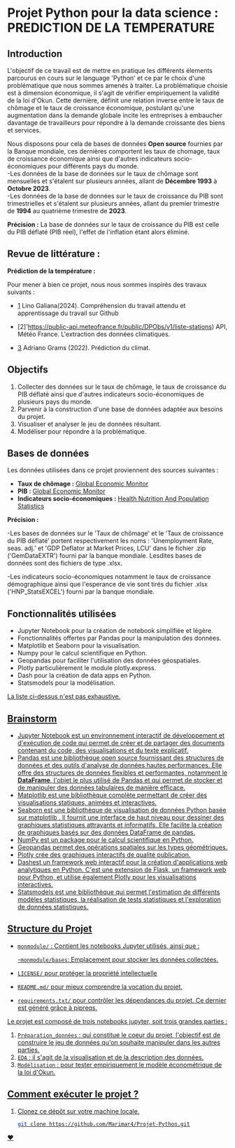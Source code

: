 # Projet Python pour la data science : PREDICTION DE LA TEMPERATURE 
 

## Introduction

L'objectif de ce travail est de mettre en pratique les différents élements parcourus en cours sur le language 'Python' et ce par le choix d'une problématique que nous sommes amenés à traiter. La problématique choisie est à dimension économique, il s'agit de vérifier empiriquement la validité de la loi d'Okun. Cette dernière, définit une relation inverse entre le taux de chômage et le taux de croissance économique, postulant qu'une augmentation dans la demande globale incite les entreprises à embaucher davantage de travailleurs pour répondre à la demande croissante des biens et services.

Nous disposons pour cela de bases de données **Open source** fournies par la Banque mondiale, ces dernières comportent les taux de chomage, taux de croissance économique ainsi que d'autres indicateurs socio-économiques pour différents pays du monde.<br> 
   -Les données de la base de données sur le taux de chômage sont mensuelles et s'étalent sur plusieurs années, allant de **Décembre 1993** à **Octobre 2023**.<br>
   -Les données de la base de données sur le taux de croissance du PIB sont trimestrielles et s'étalent sur plusieurs années, allant du premier trimestre de **1994** au quatrième trimestre de **2023**.<br>

**Précision :** La base de données sur le taux de croissance du PIB est celle du PIB déflaté (PIB réel), l'effet de l'inflation étant alors éliminé.


## Revue de littérature : 

**Prédiction de la température :** 

Pour mener à bien ce projet, nous nous sommes inspirés des travaux suivants : 

- [1](https://pythonds.linogaliana.fr/) Lino Galiana(2024). Compréhension du travail attendu et apprentissage du travail sur Github

- [2]'https://public-api.meteofrance.fr/public/DPObs/v1/liste-stations) API, Météo France. L'extraction des données climatiques.

- [3](https://www.kaggle.com/code/adrianograms/climate-prediction) Adriano Grams (2022). Prédiction du climat.

## Objectifs

1. Collecter des données sur le taux de chômage, le taux de croissance du PIB déflaté ainsi que d'autres indicateurs socio-économiques de plusieurs pays du monde.
2. Parvenir à la construction d'une base de données adaptée aux besoins du projet.
3. Visualiser et analyser le jeu de données résultant.
4. Modéliser pour répondre à la problématique.

## Bases de données

Les données utilisées dans ce projet proviennent des sources suivantes :

- **Taux de chômage :** [Global Economic Monitor](https://datacatalog.worldbank.org/search/dataset/0037798/Global-Economic-Monitor)
- **PIB :** [Global Economic Monitor](https://datacatalog.worldbank.org/search/dataset/0037798/Global-Economic-Monitor)
- **Indicateurs socio-économiques :** [Health Nutrition And Population Statistics](https://datacatalog.worldbank.org/search/dataset/0037652/Health-Nutrition-and-Population-Statistics)

**Précision :** 

   -Les bases de données sur le 'Taux de chômage' et le 'Taux de croissance du PIB déflaté' portent respectivement les noms : 'Unemployment Rate, seas. adj.' et 'GDP Deflator at Market Prices, LCU' dans le fichier .zip ('GemDataEXTR') fourni par la banque mondiale. Lesdites bases de données sont des fichiers de type .xlsx.

   -Les indicateurs socio-économiques notamment le taux de croissance démographique ainsi que l'esperance de vie sont tirés du fichier .xlsx ('HNP_StatsEXCEL') fourni par la banque mondiale.

## Fonctionnalités utilisées

- Jupyter Notebook pour la création de notebook simplifiée et légère.
- Fonctionnalités offertes par Pandas pour la manipulation des données.
- Matplotlib et Seaborn pour la visualisation.
- Numpy pour le calcul scientifique en Python. 
- Geopandas pour faciliter l'utilisation des données géospatiales.
- Plotly particulièrement le module plotly.express.
- Dash pour la création de data apps en Python.
- Statsmodels pour la modélisation.

<u> La liste ci-dessus n'est pas exhaustive. <u>

## Brainstorm

- [Jupyter Notebook](https://docs.jupyter.org/en/latest/) est un environnement interactif de développement et d'exécution de code qui permet de créer et de partager des documents contenant du code, des visualisations et du texte explicatif.
- [Pandas](https://pandas.pydata.org/docs/index.html) est une bibliothèque open source fournissant des structures de données et des outils d'analyse de données hautes performances. Elle offre des structures de données flexibles et performantes, notamment le **DataFrame**, l'objet le plus utilisé de Pandas et qui permet de stocker et de manipuler des données tabulaires de manière efficace. 
- [Matplotlib](https://matplotlib.org/stable/index.html) est une bibliothèque complète permettant de créer des visualisations statiques, animées et interactives.
- [Seaborn](https://seaborn.pydata.org/) est une bibliothèque de visualisation de données Python basée sur matplotlib . Il fournit une interface de haut niveau pour dessiner des graphiques statistiques attrayants et informatifs. Elle facilite la création de graphiques basés sur des données DataFrame de pandas.
- [NumPy](https://numpy.org/doc/) est un package pour le calcul scientifique en Python. 
- [Geopandas](https://geopandas.org/en/stable/) permet des opérations spatiales sur les types géométriques.
- [Plotly](https://plotly.com/python/) crée des graphiques interactifs de qualité publication. 
- [Dash](https://dash.plotly.com/)est un framework web interactif pour la création d'applications web analytiques en Python. C'est une extension de Flask, un framework web pour Python, et utilise également Plotly pour les visualisations interactives.
- [Statsmodels](https://www.statsmodels.org/stable/index.html) est une bibliothèque qui permet l'estimation de différents modèles statistiques, la réalisation de tests statistiques et l'exploration de données statistiques. 


## [Structure du Projet](https://pythonds.linogaliana.fr/content/getting-started/04_python_practice.html)

- `monmodule/` : Contient les notebooks Jupyter utilisés, ainsi que :

   -`monmodule/bases`: Emplacement pour stocker les données collectées.

- `LICENSE/` pour protéger la propriété intellectuelle
- `README.md/` pour mieux comprendre la vocation du projet,
- `requirements.txt/` pour contrôler les dépendances du projet. Ce dernier est généré grâce à [pipreqs](https://pypi.org/project/pipreqs/#description).

Le projet est composé de trois notebooks jupyter, soit trois grandes parties : 

1. `Préparation_données` : qui constitue le coeur du projet, l'objectif est de construire le jeu de données qu'on souhaite manipuler dans les autres parties.
2. `EDA` : il s'agit de la visualisation et de la description des données.
3. `Modélisation` : pour tester empiriquement le modèle économétrique de la loi d'Okun.

## Comment exécuter le projet ?

1. Clonez ce dépôt sur votre machine locale.

   ```bash
   git clone https://github.com/Marimar4/Projet-Python.git

&hearts;